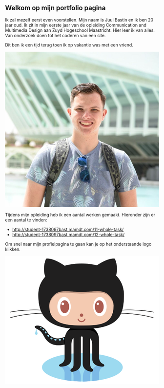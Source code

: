 ## Welkom op mijn portfolio pagina

Ik zal mezelf eerst even voorstellen. Mijn naam is Juul Bastin en ik ben 20 jaar oud. Ik zit in mijn eerste jaar van de opleiding Communication and Multimedia Design aan Zuyd Hogeschool Maastricht. Hier leer ik van alles. Van onderzoek doen tot het coderen van een site. 

Dit ben ik een tijd terug toen ik op vakantie was met een vriend.

![Ik in Valencia](/Valencia.jpg)

Tijdens mijn opleiding heb ik een aantal werken gemaakt. Hieronder zijn er een aantal te vinden:
* http://student-1738097bast.mamdt.com/11-whole-task/
* http://student-1738097bast.mamdt.com/12-whole-task/

Om snel naar mijn profielpagina te gaan kan je op het onderstaande logo klikken.

![Octocat](Octocat.png "https://github.com/JuulBastin")
